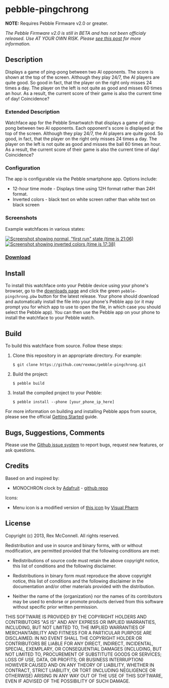 # pebble-pingchrong

**NOTE:** Requires Pebble Firmware v2.0 or greater.

_The Pebble Firmware v2.0  is still in BETA and has not been officialy released. Use AT YOUR OWN RISK. Please [see this post](http://www.reddit.com/r/pebble/comments/1ttwv2/should_i_update_my_pebble_to_20/) for more information._

## Description

Displays a game of ping-pong between two AI opponents. The score is shown at the top of the screen. Although they play 24/7, the AI players are quite good. So good in fact, that the player on the right only misses 24 times a day. The player on the left is not quite as good and misses 60 times an hour. As a result, the current score of their game is also the current time of day! Coincidence?

### Extended Description

Watchface app for the Pebble Smartwatch that displays a game of ping-pong between two AI opponents. Each opponent's score is displayed at the top of the screen. Although they play 24/7, the AI players are quite good. So good, in fact, that the player on the right only misses 24 times a day. The player on the left is not quite as good and misses the ball 60 times an hour. As a result, the current score of their game is also the current time of day! Coincidence?

### Configuration

The app is configurable via the Pebble smartphone app. Options include:
  * 12-hour time mode - Displays time using 12H format rather than 24H format.
  * Inverted colors - black text on white screen rather than white text on black screen

### Screenshots

Example watchfaces in various states:

[![Screenshot showing normal, "first run" state (time is 21:06)](https://s3.amazonaws.com/pebble.rexmac.com/pingchrong/screenshot1.png)](https://s3.amazonaws.com/pebble.rexmac.com/pingchrong/screenshot1.png)
[![Screenshot showing inverted colors (time is 17:38)](https://s3.amazonaws.com/pebble.rexmac.com/pingchrong/screenshot2.png)](https://s3.amazonaws.com/pebble.rexmac.com/pingchrong/screenshot2.png)

### [Download](http://github.com/rexmac/pebble-pingchrong/releases)

## Install

To install this watchface onto your Pebble device using your phone's browser, go to the [downloads page](http://github.com/rexmac/pebble-pingchrong/releases) and click the green `pebble-pingchrong.pbw` button for the latest release. Your phone should download and automatically install the file into your phone's Pebble app (or it may prompt you for which app to use to open the file, in which case you should select the Pebble app). You can then use the Pebble app on your phone to install the watchface to your Pebble watch.

## Build

To build this watchface from source. Follow these steps:

1. Clone this repository in an appropriate directory. For example:

    `$ git clone https://github.com/rexmac/pebble-pingchrong.git`

2. Build the project:

    `$ pebble build`

3. Install the compiled project to your Pebble:

    `$ pebble install --phone [your_phone_ip_here]`

For more information on building and installing Pebble apps from source, please see the official [Getting Started](https://developer.getpebble.com/2/getting-started/) guide.

## Bugs, Suggestions, Comments

Please use the [Github issue system](https://github.com/rexmac/pebble-pingchrong/issues) to report bugs, request new features, or ask questions.

## Credits

Based on and inspired by:

* MONOCHRON clock by [Adafruit](http://www.adafruit.com/products/204) - [github repo](https://github.com/adafruit/monochron)

Icons:

* Menu icon is a modified version of [this icon](https://www.iconfinder.com/icons/175735/ping_pong_icon) by [Visual Pharm](http://icons8.com/)

## License

Copyright (c) 2013, Rex McConnell. All rights reserved.

Redistribution and use in source and binary forms, with or without modification,
are permitted provided that the following conditions are met:

* Redistributions of source code must retain the above copyright notice, this
  list of conditions and the following disclaimer.

* Redistributions in binary form must reproduce the above copyright notice, this
  list of conditions and the following disclaimer in the documentation and/or
  other materials provided with the distribution.

* Neither the name of the {organization} nor the names of its
  contributors may be used to endorse or promote products derived from
  this software without specific prior written permission.

THIS SOFTWARE IS PROVIDED BY THE COPYRIGHT HOLDERS AND CONTRIBUTORS "AS IS" AND
ANY EXPRESS OR IMPLIED WARRANTIES, INCLUDING, BUT NOT LIMITED TO, THE IMPLIED
WARRANTIES OF MERCHANTABILITY AND FITNESS FOR A PARTICULAR PURPOSE ARE
DISCLAIMED. IN NO EVENT SHALL THE COPYRIGHT HOLDER OR CONTRIBUTORS BE LIABLE FOR
ANY DIRECT, INDIRECT, INCIDENTAL, SPECIAL, EXEMPLARY, OR CONSEQUENTIAL DAMAGES
(INCLUDING, BUT NOT LIMITED TO, PROCUREMENT OF SUBSTITUTE GOODS OR SERVICES;
LOSS OF USE, DATA, OR PROFITS; OR BUSINESS INTERRUPTION) HOWEVER CAUSED AND ON
ANY THEORY OF LIABILITY, WHETHER IN CONTRACT, STRICT LIABILITY, OR TORT
(INCLUDING NEGLIGENCE OR OTHERWISE) ARISING IN ANY WAY OUT OF THE USE OF THIS
SOFTWARE, EVEN IF ADVISED OF THE POSSIBILITY OF SUCH DAMAGE.

